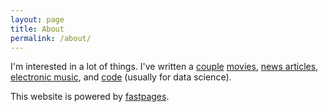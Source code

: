 ```yaml
---
layout: page
title: About
permalink: /about/
---
```


I'm interested in a lot of things. I've written a [couple](https://writers.coverfly.com/profile/lukeschiefelbein) [movies](https://www.imdb.com/name/nm11624600/?ref_=nv_sr_srsg_0), [news articles](https://www.forbes.com/sites/lukeschiefelbein/#788e2ce5216e), [electronic music](https://soundcloud.com/rump_roast), and [code](https://github.com/cyniphile) (usually for data science). 

This website is powered by [fastpages](https://github.com/fastai/fastpages).

<div class="social-links">
    <a class="fab fa-twitter" href="https://twitter.com/dj_rump_roast"></a>
    <a class="fab fa-linkedin" href="https://www.linkedin.com/in/lucas-schiefelbein/"></a>
    <a class="fab fa-imdb" href="https://www.imdb.com/user/ur27147194/?ref_=nv_usr_prof_2"></a>
    <a class="fab fa-goodreads" href="https://www.goodreads.com/user/show/30189655-luke-schiefelbein"></a>
    <a class="fab fa-soundcloud" href="https://soundcloud.com/rump_roast"></a>
    <a class="fab fa-github" href="https://github.com/cyniphile"></a>
</div>





